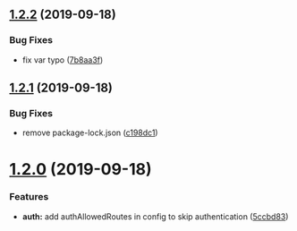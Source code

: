 ## [1.2.2](https://github.com/Lansoweb/koa-mongo-crud/compare/1.2.1...1.2.2) (2019-09-18)


### Bug Fixes

* fix var typo ([7b8aa3f](https://github.com/Lansoweb/koa-mongo-crud/commit/7b8aa3f))

## [1.2.1](https://github.com/Lansoweb/koa-mongo-crud/compare/1.2.0...1.2.1) (2019-09-18)


### Bug Fixes

* remove package-lock.json ([c198dc1](https://github.com/Lansoweb/koa-mongo-crud/commit/c198dc1))

# [1.2.0](https://github.com/Lansoweb/koa-mongo-crud/compare/1.1.20...1.2.0) (2019-09-18)


### Features

* **auth:** add authAllowedRoutes in config to skip authentication ([5ccbd83](https://github.com/Lansoweb/koa-mongo-crud/commit/5ccbd83))
